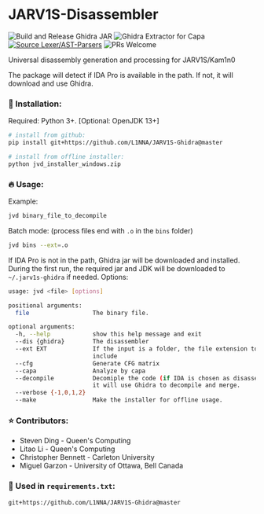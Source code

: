 # JARV1S-Disassembler

 ![Build and Release Ghidra JAR](https://github.com/L1NNA/JARV1S-Disassembler/workflows/Build%20and%20Release%20Ghidra%20JAR/badge.svg) ![Ghidra Extractor for Capa](https://github.com/L1NNA/JARV1S-Disassembler/workflows/Ghidra%20Extractor%20for%20Capa/badge.svg) [![Source Lexer/AST-Parsers](https://github.com/L1NNA/JARV1S-Disassembler/actions/workflows/src-lexer-ast.yml/badge.svg)](https://github.com/L1NNA/JARV1S-Disassembler/actions/workflows/src-lexer-ast.yml) ![PRs Welcome](https://img.shields.io/badge/PRs-welcome-brightgreen.svg?&maxAge=86400)

Universal disassembly generation and processing for JARV1S/Kam1n0

The package will detect if IDA Pro is available in the path. If not, it will download and use Ghidra.

### :rocket: Installation:
Required: Python 3+. [Optional: OpenJDK 13+]
```bash
# install from github:
pip install git+https://github.com/L1NNA/JARV1S-Ghidra@master

# install from offline installer:
python jvd_installer_windows.zip
```
### :fire: Usage:
Example:
```bash
jvd binary_file_to_decompile
```
Batch mode: (process files end with `.o` in the `bins` folder)
```bash
jvd bins --ext=.o
```
If IDA Pro is not in the path, Ghidra jar will be downloaded and installed. 
During the first run, the required jar and JDK will be downloaded to `~/.jarv1s-ghidra` if needed.
Options:
```bash
usage: jvd <file> [options]

positional arguments:
  file                  The binary file.

optional arguments:
  -h, --help            show this help message and exit
  --dis {ghidra}        The disassembler
  --ext EXT             If the input is a folder, the file extension to
                        include
  --cfg                 Generate CFG matrix
  --capa                Analyze by capa
  --decompile           Decomiple the code (if IDA is chosen as disassembler,
                        it will use Ghidra to decompile and merge.
  --verbose {-1,0,1,2}
  --make                Make the installer for offline usage.

```

### :star: Contributors:
- Steven Ding - Queen's Computing
- Litao Li - Queen's Computing 
- Christopher Bennett - Carleton University
- Miguel Garzon - University of Ottawa, Bell Canada

### 🌵 Used in `requirements.txt`:
```
git+https://github.com/L1NNA/JARV1S-Ghidra@master
```
